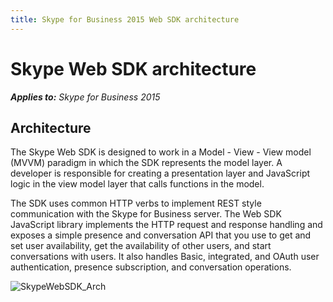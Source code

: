 ```yaml
---
title: Skype for Business 2015 Web SDK architecture
---
```

# Skype Web SDK architecture


 _**Applies to:** Skype for Business 2015_




## Architecture

The Skype Web SDK is designed to work in a Model - View - View model (MVVM) paradigm in which the SDK represents the model layer. A developer is responsible for creating a presentation layer and JavaScript logic in the view model layer that calls functions in the model.

The SDK uses common HTTP verbs to implement REST style communication with the Skype for Business server. The Web SDK JavaScript library implements the HTTP request and response handling and exposes a simple presence and conversation API that you use to get and set user availability, get the availability of other users, and start conversations with users. It also handles Basic, integrated, and OAuth user authentication, presence subscription, and conversation operations.


![SkypeWebSDK_Arch](../images/abdc8e43-608d-4ea3-a2e3-84267caa51bd.png)

